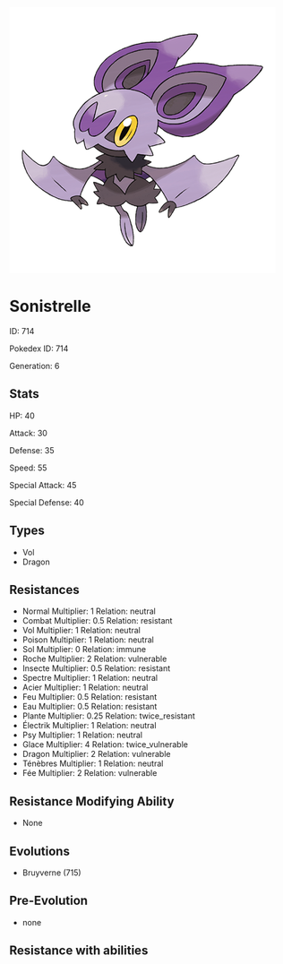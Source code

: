 ![](https://raw.githubusercontent.com/PokeAPI/sprites/master/sprites/pokemon/other/official-artwork/714.png)

# Sonistrelle
ID: 714

Pokedex ID: 714

Generation: 6

## Stats

HP: 40

Attack: 30

Defense: 35

Speed: 55

Special Attack: 45

Special Defense: 40

## Types

- Vol
- Dragon
## Resistances

- Normal Multiplier: 1 Relation: neutral
- Combat Multiplier: 0.5 Relation: resistant
- Vol Multiplier: 1 Relation: neutral
- Poison Multiplier: 1 Relation: neutral
- Sol Multiplier: 0 Relation: immune
- Roche Multiplier: 2 Relation: vulnerable
- Insecte Multiplier: 0.5 Relation: resistant
- Spectre Multiplier: 1 Relation: neutral
- Acier Multiplier: 1 Relation: neutral
- Feu Multiplier: 0.5 Relation: resistant
- Eau Multiplier: 0.5 Relation: resistant
- Plante Multiplier: 0.25 Relation: twice_resistant
- Électrik Multiplier: 1 Relation: neutral
- Psy Multiplier: 1 Relation: neutral
- Glace Multiplier: 4 Relation: twice_vulnerable
- Dragon Multiplier: 2 Relation: vulnerable
- Ténèbres Multiplier: 1 Relation: neutral
- Fée Multiplier: 2 Relation: vulnerable
## Resistance Modifying Ability

- None

## Evolutions

- Bruyverne (715)
## Pre-Evolution

- none

## Resistance with abilities
